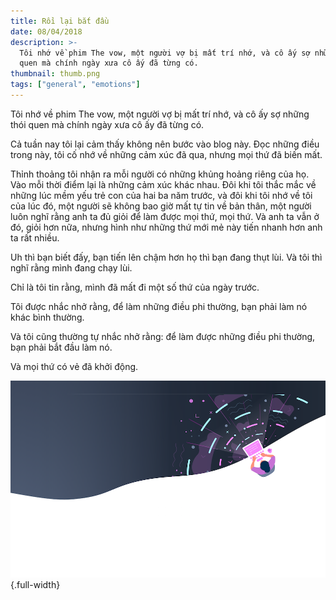 ```yaml
---
title: Rồi lại bắt đầu
date: 08/04/2018
description: >-
  Tôi nhớ về phim The vow, một người vợ bị mất trí nhớ, và cô ấy sợ những thói
  quen mà chính ngày xưa cô ấy đã từng có.
thumbnail: thumb.png
tags: ["general", "emotions"]
---
```


Tôi nhớ về phim The vow, một người vợ bị mất trí nhớ, và cô ấy sợ những thói quen mà chính ngày xưa cô ấy đã từng có.

Cả tuần nay tôi lại cảm thấy không nên bước vào blog này. Đọc những điều trong này, tôi cố nhớ về những cảm xúc đã qua, nhưng mọi thứ đã biến mất.

Thỉnh thoảng tôi nhận ra mỗi người có những khủng hoảng riêng của họ. Vào mỗi thời điểm lại là những cảm xúc khác nhau. Đôi khi tôi thắc mắc về những lúc mềm yếu trẻ con của hai ba năm trước, và đôi khi tôi nhớ về tôi của lúc đó, một người sẽ không bao giờ mất tự tin về bản thân, một người luôn nghĩ rằng anh ta đủ giỏi để làm được mọi thứ, mọi thứ. Và anh ta vẫn ở đó, giỏi hơn nữa, nhưng hình như những thứ mới mẻ này tiến nhanh hơn anh ta rất nhiều.

Uh thì bạn biết đấy, bạn tiến lên chậm hơn họ thì bạn đang thụt lùi. Và tôi thì nghĩ rằng mình đang chạy lùi.

Chỉ là tôi tin rằng, mình đã mất đi một số thứ của ngày trước.

Tôi được nhắc nhở rằng, để làm những điều phi thường, bạn phải làm nó khác bình thường.

Và tôi cũng thường tự nhắc nhở rằng: để làm được những điều phi thường, bạn phải bắt đầu làm nó.

Và mọi thứ có vẻ đã khởi động.

![](./thumb.png){.full-width}
